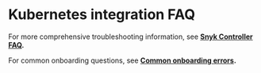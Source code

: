 # Kubernetes integration FAQ

For more comprehensive troubleshooting information, see [**Snyk Controller FAQ**](https://support.snyk.io/hc/en-us/articles/5470943654301-FAQ-Snyk-Controller)**.**

For common onboarding questions, see [**Common onboarding errors**](https://support.snyk.io/hc/en-us/articles/5471159583389-Common-onboarding-errors)**.**
